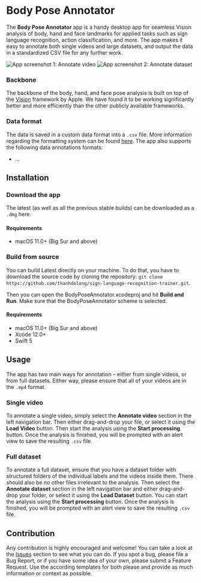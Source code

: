 # Body Pose Annotator

The **Body Pose Annotator** app is a handy desktop app for seamless Vision analysis of body, hand and face landmarks for applied tasks such as sign language recognition, action classification, and more. The app makes it easy to annotate both single videos and large datasets, and output the data in a standardized CSV file for any further work.

![App screenshot 1: Annotate video](http://data.matsworld.io/body-pose-annotator/screenshot1.png)
![App screenshot 2: Annotate dataset](http://data.matsworld.io/body-pose-annotator/screenshot2.png)

### Backbone

The backbone of the body, hand, and face pose analysis is built on top of the [Vision](https://developer.apple.com/documentation/vision) framework by Apple. We have found it to be working significantly better and more efficiently than the other publicly available frameworks.

### Data format

The data is saved in a custom data format into a `.csv` file. More information regarding the formatting system can be found [here](data_format.md). The app also supports the following data annotations formats:

- ...

## Installation

### Download the app

The latest (as well as all the previous stable builds) can be downloaded as a `.dmg` here.

#### Requirements

- macOS 11.0+ (Big Sur and above)

### Build from source

You can build Latest directly on your machine. To do that, you have to download the source code by cloning the repository: `git clone https://github.com/thanhdolong/sign-language-recognition-trainer.git`.

Then you can open the BodyPoseAnnotator.xcodeproj and hit **Build and Run**. Make sure that the BodyPoseAnnotator scheme is selected.

#### Requirements

- macOS 11.0+ (Big Sur and above)
- Xcode 12.0+
- Swift 5

## Usage

The app has two main ways for annotation – either from single videos, or from full datasets. Either way, please ensure that all of your videos are in the `.mp4` format.

### Single video

To annotate a single video, simply select the **Annotate video** section in the left navigation bar. Then either drag-and-drop your file, or select it using the **Load Video** button. Then start the analysis using the **Start processing** button. Once the analysis is finished, you will be prompted with an alert view to save the resulting `.csv` file.

### Full dataset

To annotate a full dataset, ensure that you have a dataset folder with structured folders of the individual labels and the videos inside them. There should also be no other files irrelevant to the analysis. Then select the **Annotate dataset** section in the left navigation bar and either drag-and-drop your folder, or select it using the **Load Dataset** button. You can start the analysis using the **Start processing** button. Once the analysis is finished, you will be prompted with an alert view to save the resulting `.csv` file.

## Contribution

Any contribution is highly encouraged and welcome! You can take a look at the [Issues](https://github.com/thanhdolong/sign-language-recognition-trainer/issues) section to see what you can do. If you spot a bug, please file a Bug Report, or if you have some idea of your own, please submit a Feature Request. Use the according templates for both please and provide as much information or context as possible.
